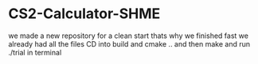 # CS2-Calculator-SHME
we made a new repository for a clean start thats why we finished fast we already had all the files
CD into build and  cmake .. and then make and run ./trial in terminal
